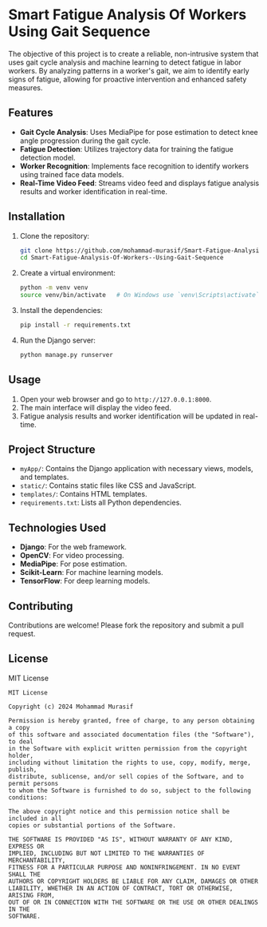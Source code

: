 # Smart Fatigue Analysis Of Workers Using Gait Sequence

The objective of this project is to create a reliable, non-intrusive system that uses gait cycle analysis and machine learning to detect fatigue in labor workers. By analyzing patterns in a worker's gait, we aim to identify early signs of fatigue, allowing for proactive intervention and enhanced safety measures.

## Features

- **Gait Cycle Analysis**: Uses MediaPipe for pose estimation to detect knee angle progression during the gait cycle.
- **Fatigue Detection**: Utilizes trajectory data for training the fatigue detection model.
- **Worker Recognition**: Implements face recognition to identify workers using trained face data models.
- **Real-Time Video Feed**: Streams video feed and displays fatigue analysis results and worker identification in real-time.

## Installation

1. Clone the repository:
    ```bash
    git clone https://github.com/mohammad-murasif/Smart-Fatigue-Analysis-Of-Workers--Using-Gait-Sequence.git
    cd Smart-Fatigue-Analysis-Of-Workers--Using-Gait-Sequence
    ```

2. Create a virtual environment:
    ```bash
    python -m venv venv
    source venv/bin/activate   # On Windows use `venv\Scripts\activate`
    ```

3. Install the dependencies:
    ```bash
    pip install -r requirements.txt
    ```

4. Run the Django server:
    ```bash
    python manage.py runserver
    ```

## Usage

1. Open your web browser and go to `http://127.0.0.1:8000`.
2. The main interface will display the video feed.
3. Fatigue analysis results and worker identification will be updated in real-time.

## Project Structure

- `myApp/`: Contains the Django application with necessary views, models, and templates.
- `static/`: Contains static files like CSS and JavaScript.
- `templates/`: Contains HTML templates.
- `requirements.txt`: Lists all Python dependencies.

## Technologies Used

- **Django**: For the web framework.
- **OpenCV**: For video processing.
- **MediaPipe**: For pose estimation.
- **Scikit-Learn**: For machine learning models.
- **TensorFlow**: For deep learning models.

## Contributing

Contributions are welcome! Please fork the repository and submit a pull request.

## License

MIT License

```plaintext
MIT License

Copyright (c) 2024 Mohammad Murasif

Permission is hereby granted, free of charge, to any person obtaining a copy
of this software and associated documentation files (the "Software"), to deal
in the Software with explicit written permission from the copyright holder, 
including without limitation the rights to use, copy, modify, merge, publish, 
distribute, sublicense, and/or sell copies of the Software, and to permit persons 
to whom the Software is furnished to do so, subject to the following conditions:

The above copyright notice and this permission notice shall be included in all
copies or substantial portions of the Software.

THE SOFTWARE IS PROVIDED "AS IS", WITHOUT WARRANTY OF ANY KIND, EXPRESS OR
IMPLIED, INCLUDING BUT NOT LIMITED TO THE WARRANTIES OF MERCHANTABILITY,
FITNESS FOR A PARTICULAR PURPOSE AND NONINFRINGEMENT. IN NO EVENT SHALL THE
AUTHORS OR COPYRIGHT HOLDERS BE LIABLE FOR ANY CLAIM, DAMAGES OR OTHER
LIABILITY, WHETHER IN AN ACTION OF CONTRACT, TORT OR OTHERWISE, ARISING FROM,
OUT OF OR IN CONNECTION WITH THE SOFTWARE OR THE USE OR OTHER DEALINGS IN THE
SOFTWARE.

